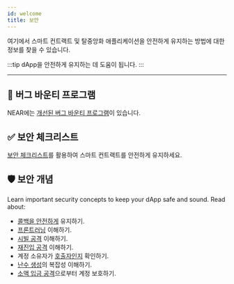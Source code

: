 ```yaml
---
id: welcome
title: 보안
---
```


여기에서 스마트 컨트랙트 및 탈중앙화 애플리케이션을 안전하게 유지하는 방법에 대한 정보를 찾을 수 있습니다.

:::tip
dApp을 안전하게 유지하는 데 도움이 됩니다.
:::

---

## 🐞 버그 바운티 프로그램

NEAR에는 [개선된 버그 바운티 프로그램](./bounty.md)이 있습니다.

## ✅ 보안 체크리스트

[보안 체크리스트](./checklist.md)를 활용하여 스마트 컨트랙트를 안전하게 유지하세요.

## 🛡️ 보안 개념

Learn important security concepts to keep your dApp safe and sound.  Read about:

- [콜백을 안전하게](./callbacks.md) 유지하기.
- [프론트러닝](./frontrunning.md) 이해하기.
- [시빌 공격](./sybil.md) 이해하기.
- [재진입 공격](./reentrancy.md) 이해하기.
- 계정 소유자가 [호출자인지](./one_yocto.md) 확인하기.
- [난수 생성](./random.md)의 복잡성 이해하기.
- [소액 입금 공격](./storage.md)으로부터 계정 보호하기.
